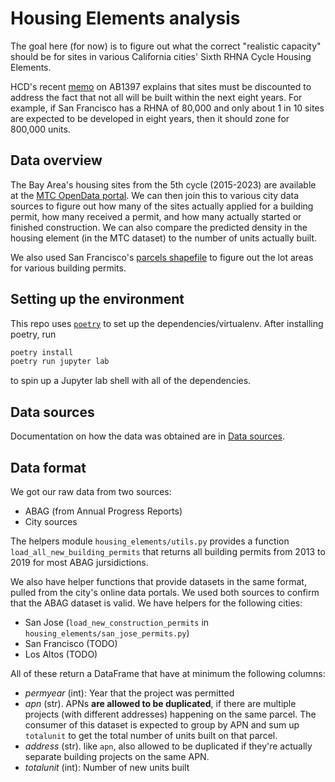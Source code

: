 # Housing Elements analysis

The goal here (for now) is to figure out what the correct "realistic capacity" should be for sites in various California cities' Sixth RHNA Cycle Housing Elements.

HCD's recent [memo](https://www.hcd.ca.gov/community-development/housing-element/docs/sites_inventory_memo_final06102020.pdf) on AB1397 explains that sites must be discounted to address the fact that not all will be built within the next eight years. For example, if San Francisco has a RHNA of 80,000 and only about 1 in 10 sites are expected to be developed in eight years, then it should zone for 800,000 units.

## Data overview
The Bay Area's housing sites from the 5th cycle (2015-2023) are available at the [MTC OpenData portal](https://opendata.mtc.ca.gov/datasets/da0765ab82ae475d985688e140f931bd_0/data?geometry=-130.241%2C36.376%2C-114.431%2C39.410). We can then join this to various city data sources to figure out how many of the sites actually applied for a building permit, how many received a permit, and how many actually started or finished construction. We can also compare the predicted density in the housing element (in the MTC dataset) to the number of units actually built.

We also used San Francisco's [parcels shapefile](https://data.sfgov.org/Geographic-Locations-and-Boundaries/Parcels-Active-and-Retired/acdm-wktn) to figure out the lot areas for various building permits.

## Setting up the environment
This repo uses [`poetry`](https://python-poetry.org/) to set up the dependencies/virtualenv. After installing poetry, run
```sh
poetry install
poetry run jupyter lab
```
to spin up a Jupyter lab shell with all of the dependencies.

## Data sources
Documentation on how the data was obtained are in [Data sources](<Data sources.md>).

## Data format
We got our raw data from two sources:
* ABAG (from Annual Progress Reports)
* City sources

The helpers module `housing_elements/utils.py` provides a function `load_all_new_building_permits` that returns all building permits from 2013 to 2019 for most ABAG jursidictions.

We also have helper functions that provide datasets in the same format, pulled from the city's online data portals. We used both sources to confirm that the ABAG dataset is valid. We have helpers for the following cities:
* San Jose (`load_new_construction_permits` in `housing_elements/san_jose_permits.py`)
* San Francisco (TODO)
* Los Altos (TODO)

All of these return a DataFrame that have at minimum the following columns:
* _permyear_ (int): Year that the project was permitted
* _apn_ (str). APNs **are allowed to be duplicated**, if there are multiple projects (with different addresses) happening on the same parcel. The consumer of this dataset is expected to group by APN and sum up `totalunit` to get the total number of units built on that parcel.
* _address_ (str). like `apn`, also allowed to be duplicated if they're actually separate building projects on the same APN.
* _totalunit_ (int): Number of new units built


